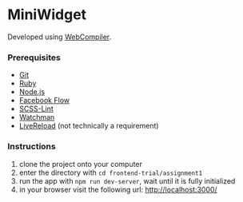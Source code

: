 # MiniWidget

Developed using [WebCompiler](https://thealjey.github.io/webcompiler/).

### Prerequisites

* [Git](https://git-scm.com/)
* [Ruby](https://www.ruby-lang.org/en/)
* [Node.js](https://nodejs.org/en/)
* [Facebook Flow](http://flowtype.org/)
* [SCSS-Lint](https://github.com/brigade/scss-lint)
* [Watchman](https://facebook.github.io/watchman/)
* [LiveReload](https://chrome.google.com/webstore/detail/livereload/jnihajbhpnppcggbcgedagnkighmdlei) (not technically a requirement)

### Instructions

1. clone the project onto your computer
2. enter the directory with `cd frontend-trial/assignment1`
3. run the app with `npm run dev-server`, wait until it is fully initialized
4. in your browser visit the following url: [http://localhost:3000/](http://localhost:3000/)
